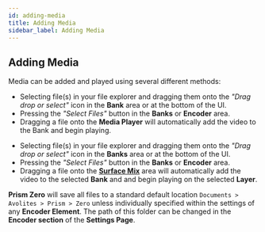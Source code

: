 ```yaml
---
id: adding-media
title: Adding Media
sidebar_label: Adding Media
---
```


## Adding Media

Media can be added and played using several different methods:
<div style={{display: (`zero` === 'player') ? '' : 'none'}}> 

- Selecting file(s) in your file explorer and dragging them onto the _"Drag drop or select"_ icon in the **Bank** area or at the bottom of the UI.
- Pressing the _"Select Files"_ button in the **Banks** or **Encoder** area.
- Dragging a file onto the **Media Player** will automatically add the video to the Bank and begin playing.

</div>

<div style={{display: (`zero` === 'zero' || `zero` === 'prism') ? '' : 'none'}}> 

- Selecting file(s) in your file explorer and dragging them onto the _"Drag drop or select"_ icon in the **Banks** area or at the bottom of the UI.
- Pressing the _"Select Files"_ button in the **Banks** or **Encoder** area.
- Dragging a file onto the [**Surface Mix**](../play/layers#surface-mix) area will automatically add the video to the selected **Bank** and and begin playing on the selected **Layer**.

</div>

**Prism Zero** will save all files to a standard default location `Documents > Avolites > Prism > Zero` unless individually specified within the settings of any **Encoder Element**. The path of this folder can be changed in the **Encoder section** of the **Settings Page**.
